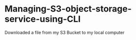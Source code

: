 # Managing-S3-object-storage-service-using-CLI
Downloaded a file from my S3 Bucket to my local computer

